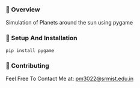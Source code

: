 
### 🌟 Overview
Simulation of Planets around the sun using pygame 
### 🔧 Setup And Installation 
```
pip install pygame
```
### 👐 Contributing
Feel Free To Contact Me at:
pm3022@srmist.edu.in

